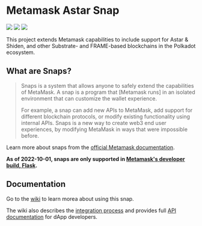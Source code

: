 # Metamask Astar Snap

![](https://github.com/AstarNetwork/metamask-snap-astar/workflows/ci/badge.svg)
![](https://img.shields.io/github/issues-raw/AstarNetwork/metamask-snap-astar)
![](https://img.shields.io/github/license/AstarNetwork/metamask-snap-astar)

This project extends Metamask capabilities to include support for Astar & Shiden,
and other Substrate- and FRAME-based blockchains in the Polkadot ecosystem.

## What are Snaps?

> Snaps is a system that allows anyone to safely extend the capabilities of
> MetaMask. A snap is a program that [Metamask runs] in an isolated environment
> that can customize the wallet experience.
>
> For example, a snap can add new APIs to MetaMask, add support for different
> blockchain protocols, or modify existing functionality using internal APIs.
> Snaps is a new way to create web3 end user experiences, by modifying MetaMask
> in ways that were impossible before.

Learn more about snaps from the
[official Metamask documentation](https://docs.metamask.io/guide/snaps.html).

**As of 2022-10-01, snaps are only supported in
[Metamask's developer build, Flask](https://metamask.io/flask/).**

## Documentation

Go to the [wiki](https://github.com/chainsafe/metamask-snap-polkadot/wiki) to
learn morea about using this snap.

The wiki also describes the
[integration process](https://github.com/chainsafe/metamask-snap-polkadot/wiki#integration)
and provides full
[API documentation](https://github.com/chainsafe/metamask-snap-polkadot/wiki/API-Documentation)
for dApp developers.
